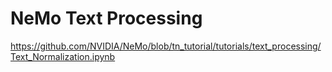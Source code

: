 # NeMo Text Processing

https://github.com/NVIDIA/NeMo/blob/tn_tutorial/tutorials/text_processing/Text_Normalization.ipynb